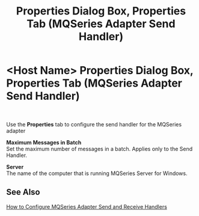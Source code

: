 ﻿---
title: <Host Name> Properties Dialog Box, Properties Tab (MQSeries Adapter Send Handler)
TOCTitle: <Host Name> Properties Dialog Box, Properties Tab (MQSeries Adapter Send Handler)
ms:assetid: 426d2b81-40d5-4029-8ba3-56d9816d25f8
ms:mtpsurl: https://msdn.microsoft.com/en-us/library/Aa559803(v=BTS.80)
ms:contentKeyID: 51527622
ms.date: 08/30/2017
mtps_version: v=BTS.80
f1_keywords:
- bts10.adaptors.mqseries.handler.send.props
---

# \<Host Name\> Properties Dialog Box, Properties Tab (MQSeries Adapter Send Handler)

 

Use the **Properties** tab to configure the send handler for the MQSeries adapter

**Maximum Messages in Batch**  
Set the maximum number of messages in a batch. Applies only to the Send Handler.

**Server**  
The name of the computer that is running MQSeries Server for Windows.

## See Also

[How to Configure MQSeries Adapter Send and Receive Handlers](https://msdn.microsoft.com/library/aa561541\(v=bts.80\))

